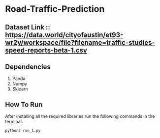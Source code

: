 # Road-Traffic-Prediction

## Dataset Link ::  https://data.world/cityofaustin/et93-wr2y/workspace/file?filename=traffic-studies-speed-reports-beta-1.csv 

## Dependencies 

1. Panda
2. Numpy
3. Sklearn

## How To Run

After installing all the required libraries run the following commands in the terminal.

```bash
python3 run_1.py
 ```

